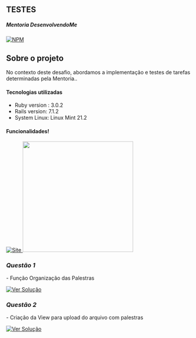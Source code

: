## TESTES

##### Mentoria DesenvolvendoMe 
[![NPM](https://img.shields.io/npm/l/react)](https://github.com/AngeloSouza1/Mentorship_Project/blob/develop/LICENSE)

## Sobre o projeto
No contexto deste desafio, abordamos a implementação e testes de tarefas determinadas pela Mentoria..<br>

#### Tecnologias utilizadas
- Ruby version : 3.0.2 
- Rails version: 7.1.2
- System Linux:  Linux Mint 21.2

#### Funcionalidades!
 <a href="https://vimeo.com/899909804">
    <img src="https://img.shields.io/badge/VIDEO%20DEMONSTRAÇÃO  -darkgreen" alt="Site">
 </a>

 <img src="https://videoapi-muybridge.vimeocdn.com/animated-thumbnails/image/f33f630b-6036-421a-8d31-f0c125db455a.gif?ClientID=vimeo-core-prod&Date=1704409123&Signature=bf671dcd047a36c04dd52088e5d1cdcc90313408" width="300">
</a>

### *Questão 1*
 <p align="left"> 
 -  Função Organização das Palestras
</p>
<p> 
   <a href="https://github.com/AngeloSouza1/TT5/issues/1">
       <img src="https://img.shields.io/badge/Ver%20Solução-darkblue" alt="Ver Solução">
    </a>

### *Questão 2*
 <p align="left"> 
 - Criação da View para upload do arquivo com palestras
</p>
<p> 
   <a href="https://github.com/AngeloSouza1/TT5/issues/3">
       <img src="https://img.shields.io/badge/Ver%20Solução-darkblue" alt="Ver Solução">
    </a>

